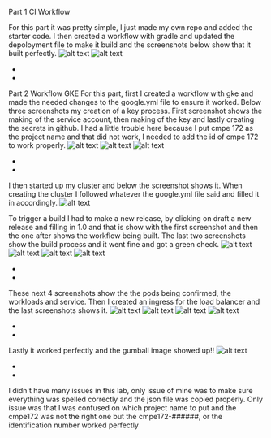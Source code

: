 Part 1 CI Workflow

For this part it was pretty simple, I just made my own repo and added the starter code. I then created a workflow with gradle and updated the depoloyment file to make it build and the screenshots below show that it built perfectly.
![alt text](screenshots/01CiWorkflow.png)
![alt text](screenshots/02workflow.png)

-
-
Part 2 Workflow GKE
For this part, first I created a workflow with gke and made the needed changes to the google.yml file to ensure it worked. Below three screenshots my creation of a key process. First screenshot shows the making of the service account, then making of the key and lastly creating the secrets in github. I had a little trouble here because I put cmpe 172 as the project name and that did not work, I needed to add the id of cmpe 172 to work properly.
![alt text](screenshots/03key.png)
![alt text](screenshots/04key.png)
![alt text](screenshots/05key.png)

-
-
I then started up my cluster and below the screenshot shows it. When creating the cluster I followed whatever the google.yml file said and filled it in accordingly.
![alt text](screenshots/06cluster.png)

To trigger a build I had to make a new release, by clicking on draft a new release and filling in 1.0 and that is show with the first screenshot and then the one after shows the workflow being built. The last two screenshots show the build process and it went fine and got a green check.
![alt text](screenshots/07release.png)
![alt text](screenshots/08release.png)
![alt text](screenshots/09release.png)
![alt text](screenshots/10release.png)

-
-
These next 4 screenshots show the the pods being confirmed, the workloads and service. Then I created an ingress for the load balancer and the last screenshots shows it.
![alt text](screenshots/11confirmpods.png)
![alt text](screenshots/12workloads.png)
![alt text](screenshots/13service.png)
![alt text](screenshots/14ingress.png)

-
-
Lastly it worked perfectly and the gumball image showed up!!
![alt text](screenshots/15gumball.png)

-
-
I didn't have many issues in this lab, only issue of mine was to make sure everything was spelled correctly and the json file was copied properly. Only issue was that I was confused on which project name to put and the cmpe172 was not the right one but the cmpe172-######, or the identification number worked perfectly
